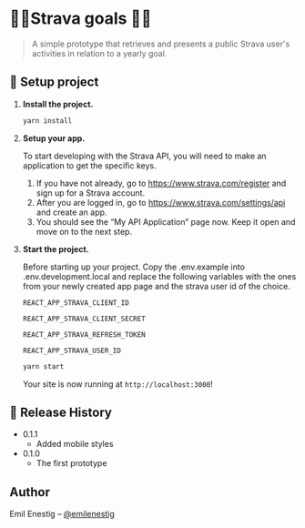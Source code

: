 # 🏃‍♀️Strava goals 🏃‍♂️

> A simple prototype that retrieves and presents a public Strava user's activities in relation to a yearly goal.

## 🚀 Setup project

1.  **Install the project.**

    ```sh
    yarn install
    ```

2.  **Setup your app.**

    To start developing with the Strava API, you will need to make an application to get the specific keys.

    1. If you have not already, go to https://www.strava.com/register and sign up for a Strava account.
    2. After you are logged in, go to https://www.strava.com/settings/api and create an app.
    3. You should see the “My API Application” page now. Keep it open and move on to the next step.

3.  **Start the project.**

    Before starting up your project. Copy the .env.example into .env.development.local and replace the following variables with the ones from your newly created app page and the strava user id of the choice.

    `REACT_APP_STRAVA_CLIENT_ID`

    `REACT_APP_STRAVA_CLIENT_SECRET`

    `REACT_APP_STRAVA_REFRESH_TOKEN`

    `REACT_APP_STRAVA_USER_ID`

    ```sh
    yarn start
    ```

    Your site is now running at `http://localhost:3000`!

## 💫 Release History

- 0.1.1
  - Added mobile styles
- 0.1.0
  - The first prototype

## Author

Emil Enestig – [@emilenestig](https://twitter.com/emilenestig)

